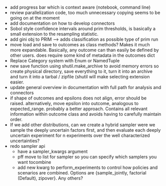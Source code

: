 * add progress bar which is context aware (notebook, command line)
* review parallelization code, too much unnecessary copying seems
  to be going on at the moment
* add documentation on how to develop connectors
* Sobol style confidence intervals around prim thresholds, is basically a small
  extension to the resampling statistic. 
* add gini obj to PRIM --> adds classification as possible type of prim run
* move load and save to outcomes as class methods? Makes it much more
  expandable. Basically, any outcome can than easily be defined by other users. 
  does require some kind of metadata in the outcomes dict
* Replace Category system with Enum or NamedTuple
* new save function using shutil.make_archive to avoid memory errors
  so create physical directory, save everything to it, turn it into an archive
  and turn it into a tarbal / zipfile (shutil will make selecting extension
  easier.
* update general overview in documentation with full path for analysis and
  connectors
* if shape of outcomes and epsilons does not align, error should be raised.
  alternatively, move epsilon into outcome, analogous to expected_range.
  probably a better approach. Contains all relevant information within 
  outcome class and avoids having to carefully maintain order. 
* If we add other distributions, can we create a hybrid sampler were we sample
  the deeply uncertain factors first, and then evaluate each deeply uncertain
  experiment for n experiments over the well characterized uncertainties?
* redo sampler api
	* have a sampler_kwargs argument
	* pff move to list for sampler so you can specify which samplers you
	  want tocombine
	* add new kwarg to perform_experiments to control how policies and
	  scenarios are combined. Options are {sample_jointly, factorial (Default),
	  zipover}. Any others?